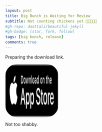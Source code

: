 ```yaml
---
layout: post
title: Big Bunch is Waiting for Review
subtitle: Not counting chickens yet 🐣🐣🐣🐣🐣
#gh-repo: daattali/beautiful-jekyll
#gh-badge: [star, fork, follow]
tags: [big bunch, release]
comments: true
---
```

Preparing the download link.

<a href="https://apps.apple.com/us/app/big-bunch/id1620207662" style="width: 170px; height: 170px; border-radius: 22%; overflow: hidden; display: inline-block; vertical-align: middle;"><img src="/assets/img/black.svg" alt="Big Bunch" style="width: 170px; height: 170px; border-radius: 22%; overflow: hidden; display: inline-block; vertical-align: middle;"></a>

Not too shabby.
